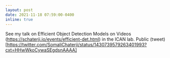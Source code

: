 ```yaml
---
layout: post
date: 2021-11-18 07:59:00-0400
inline: true
---
```


See my talk on Efficient Object Detection Models on Videos (https://schaterji.io/events/efficient-det.html) in the ICAN lab. Public (tweet)[https://twitter.com/SomaliChaterji/status/1430739579263401993?cxt=HHwWkoCywaSEgdsnAAAA]
